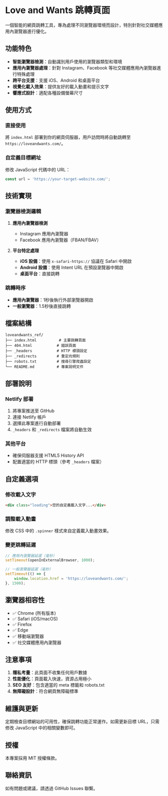 # Love and Wants 跳轉頁面

一個智能的網頁跳轉工具，專為處理不同瀏覽器環境而設計，特別針對社交媒體應用內瀏覽器進行優化。

## 功能特色

- **智能瀏覽器檢測**：自動識別用戶使用的瀏覽器類型和環境
- **應用內瀏覽器處理**：針對 Instagram、Facebook 等社交媒體應用內瀏覽器進行特殊處理
- **跨平台支援**：支援 iOS、Android 和桌面平台
- **視覺化載入效果**：提供友好的載入動畫和提示文字
- **響應式設計**：適配各種設備螢幕尺寸

## 使用方式

### 直接使用
將 `index.html` 部署到你的網頁伺服器，用戶訪問時將自動跳轉至 `https://loveandwants.com/`。

### 自定義目標網址
修改 JavaScript 代碼中的 URL：

```javascript
const url = 'https://your-target-website.com/';
```

## 技術實現

### 瀏覽器檢測邏輯

1. **應用內瀏覽器檢測**
   - Instagram 應用內瀏覽器
   - Facebook 應用內瀏覽器（FBAN/FBAV）

2. **平台特定處理**
   - **iOS 設備**：使用 `x-safari-https://` 協議在 Safari 中開啟
   - **Android 設備**：使用 Intent URL 在預設瀏覽器中開啟
   - **桌面平台**：直接跳轉

### 跳轉時序

- **應用內瀏覽器**：1秒後執行外部瀏覽器開啟
- **一般瀏覽器**：1.5秒後直接跳轉

## 檔案結構

```
loveandwants_ref/
├── index.html          # 主要跳轉頁面
├── 404.html           # 錯誤頁面
├── _headers           # HTTP 標頭設定
├── _redirects         # 重定向規則
├── robots.txt         # 搜尋引擎爬蟲設定
└── README.md          # 專案說明文件
```

## 部署說明

### Netlify 部署
1. 將專案推送至 GitHub
2. 連接 Netlify 帳戶
3. 選擇此專案進行自動部署
4. `_headers` 和 `_redirects` 檔案將自動生效

### 其他平台
- 確保伺服器支援 HTML5 History API
- 配置適當的 HTTP 標頭（參考 `_headers` 檔案）

## 自定義選項

### 修改載入文字
```html
<div class="loading">您的自定義載入文字...</div>
```

### 調整載入動畫
修改 CSS 中的 `.spinner` 樣式來自定義載入動畫效果。

### 變更跳轉延遲
```javascript
// 應用內瀏覽器延遲（毫秒）
setTimeout(openInExternalBrowser, 1000);

// 一般瀏覽器延遲（毫秒）
setTimeout(() => {
    window.location.href = 'https://loveandwants.com/';
}, 1500);
```

## 瀏覽器相容性

- ✅ Chrome (所有版本)
- ✅ Safari (iOS/macOS)
- ✅ Firefox
- ✅ Edge
- ✅ 移動端瀏覽器
- ✅ 社交媒體應用內瀏覽器

## 注意事項

1. **隱私考量**：此頁面不收集任何用戶數據
2. **性能優化**：頁面載入快速，資源占用極小
3. **SEO 友好**：包含適當的 meta 標籤和 robots.txt
4. **無障礙設計**：符合網頁無障礙標準

## 維護與更新

定期檢查目標網站的可用性，確保跳轉功能正常運作。如需更新目標 URL，只需修改 JavaScript 中的相關變數即可。

## 授權

本專案採用 MIT 授權條款。

## 聯絡資訊

如有問題或建議，請透過 GitHub Issues 聯繫。
